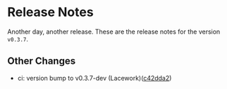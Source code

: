 # Release Notes
Another day, another release. These are the release notes for the version `v0.3.7`.

## Other Changes
* ci: version bump to v0.3.7-dev (Lacework)([c42dda2](https://github.com/lacework/terraform-gcp-agentless-scanning/commit/c42dda2ea41713a9bea8e4bee83d00bfff7b4e92))
